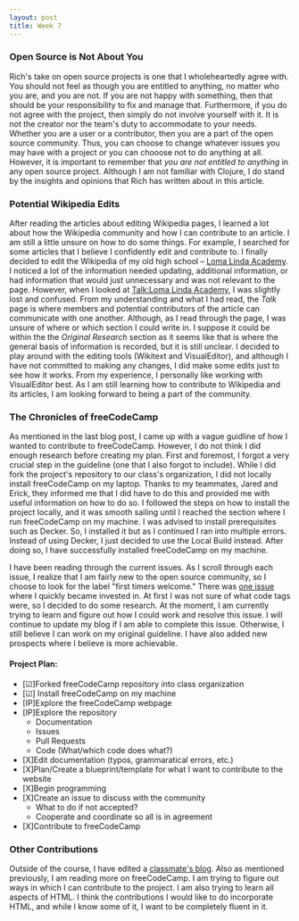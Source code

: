 ```yaml
---
layout: post
title: Week 7
---
```


### Open Source is Not About You

Rich's take on open source projects is one that I wholeheartedly agree with. You should not feel as though you are entitled to anything, no matter who you are, and you are not. If you are not happy with something, then that should be your responsibility to fix and manage that. Furthermore, if you do not agree with the project, then simply do not involve yourself with it. It is not the creator nor the team's duty to accommodate to your needs. Whether you are a user or a contributor, then you are a part of the open source community. Thus, you can choose to change whatever issues you may have with a project or you can chooose not to do anything at all. However, it is important to remember that *you are not entitled to anything* in any open source project. Although I am not familiar with Clojure, I do stand by the insights and opinions that Rich has written about in this article.

### Potential Wikipedia Edits

After reading the articles about editing Wikipedia pages, I learned a lot about how the Wikipedia community and how I can contribute to an article. I am still a little unsure on how to do some things. For example, I searched for some articles that I believe I confidently edit and contribute to. I finally decided to edit the Wikipedia of my old high school – [Loma Linda Academy](https://en.wikipedia.org/wiki/Loma_Linda_Academy). I noticed a lot of the information needed updating, additional information, or had information that would just unnecessary and was not relevant to the page. However, when I looked at [Talk:Loma Linda Academy](https://en.wikipedia.org/wiki/Talk:Loma_Linda_Academy), I was slightly lost and confused. From my understanding and what I had read, the *Talk* page is where members and potential contributors of the article can communicate with one another. Although, as I read through the page, I was unsure of where or which section I could write in. I suppose it could be within the the *Original Research* section as it seems like that is where the general basis of information is recorded, but it is still unclear. I decided to play around with the editing tools (Wikitext and VisualEditor), and although I have not committed to making any changes, I did make some edits just to see how it works. From my experience, I personally like working with VisualEditor best. As I am still learning how to contribute to Wikipedia and its articles, I am looking forward to being a part of the community.

### The Chronicles of freeCodeCamp

As mentioned in the last blog post, I came up with a vague guidline of how I wanted to contribute to freeCodeCamp. However, I do not think I did enough research before creating my plan. First and foremost, I forgot a very crucial step in the guideline (one that I also forgot to include). While I did fork the project's repository to our class's organization, I did not locally install freeCodeCamp on my laptop. Thanks to my teammates, Jared and Erick, they informed me that I did have to do this and provided me with useful information on how to do so. I followed the steps on how to install the project locally, and it was smooth sailing until I reached the section where I run freeCodeCamp on my machine. I was advised to install prerequisites such as Decker. So, I installed it but as I continued I ran into multiple errors. Instead of using Decker, I just decided to use the Local Build instead. After doing so, I have successfully installed freeCodeCamp on my machine.

I have been reading through the current issues. As I scroll through each issue, I realize that I am fairly new to the open source community, so I choose to look for the label "first timers welcome." There was [one issue](https://github.com/freeCodeCamp/freeCodeCamp/issues/38312) where I quickly became invested in. At first I was not sure of what code tags were, so I decided to do some research. At the moment, I am currently trying to learn and figure out how I could work and resolve this issue. I will continue to update my blog if I am able to complete this issue. Otherwise, I still believe I can work on my original guideline. I have also added new prospects where I believe is more achievable.

#### Project Plan:

* [&#9745;]Forked freeCodeCamp repository into class organization
* [&#9745;] Install freeCodeCamp on my machine
* [IP]Explore the freeCodeCamp webpage
* [IP]Explore the repository
  * Documentation
  * Issues
  * Pull Requests
  * Code (What/which code does what?)
* [X]Edit documentation (typos, grammaratical errors, etc.)
* [X]Plan/Create a blueprint/template for what I want to contribute to the website
* [X]Begin programming
* [X]Create an issue to discuss with the community
  * What to do if not accepted?
  * Cooperate and coordinate so all is in agreement
* [X]Contribute to freeCodeCamp

### Other Contributions

Outside of the course, I have edited a [classmate's blog](https://github.com/hunter-college-ossd-spr-2020/Megamega53-weekly/pull/8). Also as mentioned previously, I am reading more on freeCodeCamp. I am trying to figure out ways in which I can contribute to the project. I am also trying to learn all aspects of HTML. I think the contributions I would like to do incorporate HTML, and while I know some of it, I want to be completely fluent in it.
